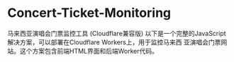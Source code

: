 # Concert-Ticket-Monitoring
马来西亚演唱会门票监控工具 (Cloudflare兼容版) 以下是一个完整的JavaScript解决方案，可以部署在Cloudflare Workers上，用于监控马来西 亚演唱会门票网站。这个方案包含前端HTML界面和后端Worker代码。
